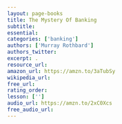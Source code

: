 ```yaml
---
layout: page-books
title: The Mystery Of Banking
subtitle: 
essential: 
categories: ['banking']
authors: ['Murray Rothbard']
authors_twitter: 
excerpt: .
resource_url: 
amazon_url: https://amzn.to/3aTubSy
wikipedia_url: 
free_url: 
rating_order: 
lesson: ['']
audio_url: https://amzn.to/2xC0Xcs
free_audio_url: 
---
```

